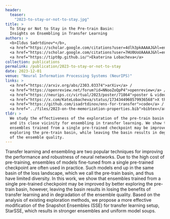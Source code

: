 ```yaml
---
header:
  teaser:
    "2023-to-stay-or-not-to-stay.jpg"
title: >
  To Stay or Not to Stay in the Pre-train Basin:
  Insights on Ensembling in Transfer Learning
authors: >
  <b>Ildus Sadrtdinov*</b>, 
  <a href="https://scholar.google.com/citations?user=4dlh3pkAAAAJ&hl=en">Dmitrii Pozdeev*</a>,
  <a href="https://scholar.google.com/citations?user=7HU0UoUAAAAJ&hl=en">Dmitry Vetrov</a>,
  <a href="https://tipt0p.github.io/">Ekaterina Lobacheva</a>
collection: publications
permalink: /publication/2023-to-stay-or-not-to-stay
date: 2023-12-01
venue: "Neural Information Processing Systems (NeurIPS)"
links: >
  <a href="https://arxiv.org/abs/2303.03374">arXiv</a> /
  <a href="https://openreview.net/forum?id=NNooZoQpP4">openreview</a> /
  <a href="https://neurips.cc/virtual/2023/poster/71864">poster & video</a> /
  <a href="https://x.com/KateLobacheva/status/1734344960579936568">X thread</a> /
  <a href="https://github.com/isadrtdinov/ens-for-transfer">code</a> /
  <a href="../files/2023-on-the-memorization-properties.bib">bibtex</a>
tldr: >
  We study the effectiveness of the exploration of the pre-train basin
  and its close vicinity for ensembling in transfer learning. We show that
  ensembles trained from a single pre-trained checkpoint may be improved by better
  exploring the pre-train basin, while leaving the basin results in degradation
  of the ensemble quality.
---
```


Transfer learning and ensembling are two popular techniques for improving the performance
and robustness of neural networks. Due to the high cost of pre-training, ensembles of
models fine-tuned from a single pre-trained checkpoint are often used in practice.
Such models end up in the same basin of the loss landscape, which we call
the pre-train basin, and thus have limited diversity. In this work, we show that
ensembles trained from a single pre-trained checkpoint may be improved by better
exploring the pre-train basin, however, leaving the basin results in losing
the benefits of transfer learning and in degradation of the ensemble quality.
Based on the analysis of existing exploration methods, we propose a more effective
modification of the Snapshot Ensembles (SSE) for transfer learning setup, StarSSE,
which results in stronger ensembles and uniform model soups.